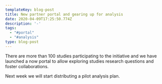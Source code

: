```yaml
---
templateKey: blog-post
title: New partner portal and gearing up for analysis
date: 2020-04-09T17:25:50.774Z
description: '-'
tags:
  - "#portal"
  - "#analysis"
type: blog-post
---
```

There are more than 100 studies participating to the initiative and we have launched a now portal to allow exploring studies research questions and foster collaborations.

Next week we will start distributing a pilot analysis plan.

